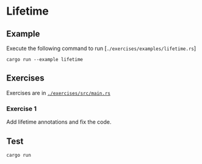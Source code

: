 # Lifetime

## Example

Execute the following command to run [`./exercises/examples/lifetime.rs`]

```shell
cargo run --example lifetime
```

## Exercises

Exercises are in [`./exercises/src/main.rs`](./exercises/src/main.rs)

### Exercise 1

Add lifetime annotations and fix the code.

## Test

```shell
cargo run
```
